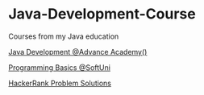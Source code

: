 # Java-Development-Course
Courses from my Java education 

[Java Development @Advance Academy()](https://programirane.advanceacademy.bg/java-obuchenie-nivo-junior/)

[Programming Basics @SoftUni](https://softuni.bg/certificates/certificates/converttoimage/140158?code=6e1c1ca2)

[HackerRank Problem Solutions](https://www.hackerrank.com/Sunny0912)


